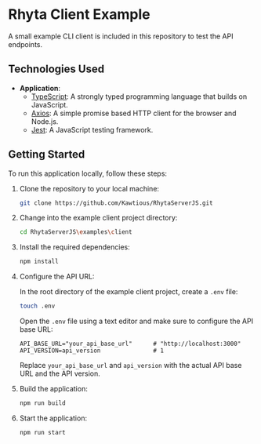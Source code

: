 # Rhyta Client Example

A small example CLI client is included in this repository to test the API endpoints.

## Technologies Used

-   **Application**:
    -   [TypeScript](https://www.typescriptlang.org/): A strongly typed programming language that builds on JavaScript.
    -   [Axios](https://axios-http.com/): A simple promise based HTTP client for the browser and Node.js.
    -   [Jest](https://jestjs.io/): A JavaScript testing framework.

## Getting Started

To run this application locally, follow these steps:

1. Clone the repository to your local machine:

    ```bash
    git clone https://github.com/Kawtious/RhytaServerJS.git
    ```

2. Change into the example client project directory:

    ```bash
    cd RhytaServerJS\examples\client
    ```

3. Install the required dependencies:

    ```bash
    npm install
    ```

4. Configure the API URL:

    In the root directory of the example client project, create a `.env` file:

    ```bash
    touch .env
    ```

    Open the `.env` file using a text editor and make sure to configure the API base URL:

    ```plaintext
    API_BASE_URL="your_api_base_url"      # "http://localhost:3000"
    API_VERSION=api_version               # 1
    ```

    Replace `your_api_base_url` and `api_version` with the actual API base URL and the API version.

5. Build the application:

    ```bash
    npm run build
    ```

6. Start the application:

    ```bash
    npm run start
    ```
